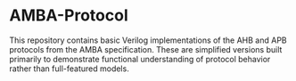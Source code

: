 # AMBA-Protocol
This repository contains basic Verilog implementations of the AHB and APB protocols from the AMBA specification. These are simplified versions built primarily to demonstrate functional understanding of protocol behavior rather than full-featured models.
